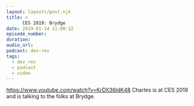 ```yaml
---
layout: layouts/post.njk
title: >
      CES 2019: Brydge
date: 2019-01-14 11:00:12
episode_number: 
duration: 
audio_url: 
podcast: dev-rev
tags: 
  - dev_rev
  - podcast
  - video
---
```


https://www.youtube.com/watch?v=KrDX36IdK48 Charles is at CES 2019 and is talking to the folks at Brydge.


